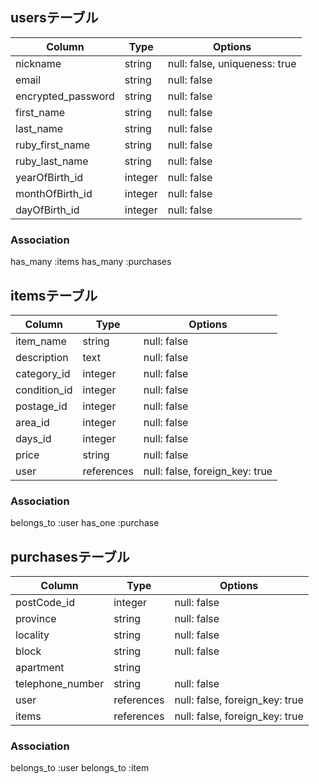 ## usersテーブル

|Column            |Type     |Options                      |
|------------------|---------|-----------------------------|
|nickname          | string  |null: false, uniqueness: true|
|email             | string  |null: false                  |
|encrypted_password| string  |null: false                  |
|first_name        | string  |null: false                  |
|last_name         | string  |null: false                  |
|ruby_first_name   | string  |null: false                  |
|ruby_last_name    | string  |null: false                  |
|yearOfBirth_id    | integer |null: false                  |
|monthOfBirth_id   | integer |null: false                  |
|dayOfBirth_id     | integer |null: false                  |


### Association
has_many :items
has_many :purchases



## itemsテーブル

|Column      |Type      |Options                       |
|------------|----------|------------------------------|
|item_name   |string    |null: false                   |
|description |text      |null: false                   |
|category_id |integer   |null: false                   |
|condition_id|integer   |null: false                   |
|postage_id  |integer   |null: false                   |
|area_id     |integer   |null: false                   |
|days_id     |integer   |null: false                   |
|price       |string    |null: false                   |
|user        |references|null: false, foreign_key: true|

### Association
belongs_to :user
has_one :purchase


## purchasesテーブル

|Column           |Type      |Options                      |
|----------------|----------|------------------------------|
|postCode_id     |integer   |null: false                   |
|province        |string    |null: false                   |
|locality        |string    |null: false                   |
|block           |string    |null: false                   |
|apartment       |string    |                              |
|telephone_number|string    |null: false                   |
|user            |references|null: false, foreign_key: true|
|items           |references|null: false, foreign_key: true|


### Association
belongs_to :user
belongs_to :item
